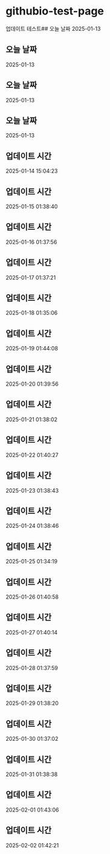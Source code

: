 # githubio-test-page

업데이트 테스트## 오늘 날짜
2025-01-13
## 오늘 날짜
2025-01-13
## 오늘 날짜
2025-01-13
## 오늘 날짜
2025-01-13
## 업데이트 시간
2025-01-14 15:04:23
## 업데이트 시간
2025-01-15 01:38:40
## 업데이트 시간
2025-01-16 01:37:56
## 업데이트 시간
2025-01-17 01:37:21
## 업데이트 시간
2025-01-18 01:35:06
## 업데이트 시간
2025-01-19 01:44:08
## 업데이트 시간
2025-01-20 01:39:56
## 업데이트 시간
2025-01-21 01:38:02
## 업데이트 시간
2025-01-22 01:40:27
## 업데이트 시간
2025-01-23 01:38:43
## 업데이트 시간
2025-01-24 01:38:46
## 업데이트 시간
2025-01-25 01:34:19
## 업데이트 시간
2025-01-26 01:40:58
## 업데이트 시간
2025-01-27 01:40:14
## 업데이트 시간
2025-01-28 01:37:59
## 업데이트 시간
2025-01-29 01:38:20
## 업데이트 시간
2025-01-30 01:37:02
## 업데이트 시간
2025-01-31 01:38:38
## 업데이트 시간
2025-02-01 01:43:06
## 업데이트 시간
2025-02-02 01:42:21
